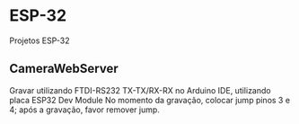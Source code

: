 # ESP-32
Projetos ESP-32

## CameraWebServer

Gravar utilizando FTDI-RS232 TX-TX/RX-RX no Arduino IDE, utilizando placa ESP32 Dev Module
No momento da gravação, colocar jump pinos 3 e 4; após a gravação, favor remover jump.
